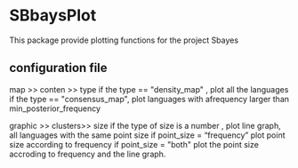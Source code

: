 # SBbaysPlot
 This package provide plotting functions for the project Sbayes



## configuration file
map >> conten >> type
if the type == "density_map" , plot all the languages
if the type == "consensus_map", plot languages with afrequency larger than min_posterior_frequency

graphic >> clusters>> size
if the type of size is a number , plot line graph, all languages with the same point size
if point_size = “frequency” plot point size according to frequency
if point_size = "both" plot the point size accroding to frequency and the line graph.


